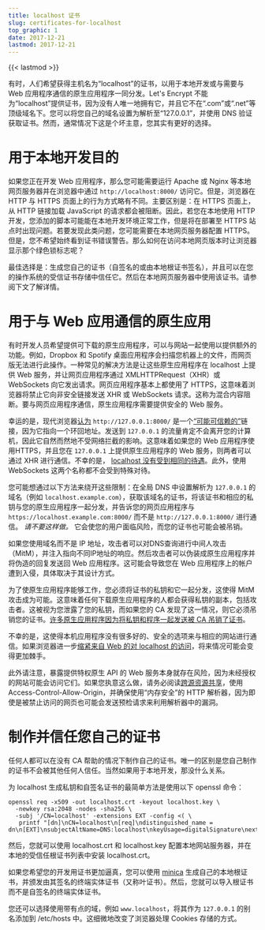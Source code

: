 ```yaml
---
title: localhost 证书
slug: certificates-for-localhost
top_graphic: 1
date: 2017-12-21
lastmod: 2017-12-21
---
```


{{< lastmod >}}

有时，人们希望获得主机名为“localhost”的证书，以用于本地开发或与需要与 Web 应用程序通信的原生应用程序一同分发。Let's Encrypt 不能为“localhost”提供证书，因为没有人唯一地拥有它，并且它不在“.com”或“.net”等顶级域名下。您可以将您自己的域名设置为解析至“127.0.0.1”，并使用 DNS 验证获取证书。然而，通常情况下这是个坏主意，您其实有更好的选择。

# 用于本地开发目的

如果您正在开发 Web 应用程序，那么您可能需要运行 Apache 或 Nginx 等本地网页服务器并在浏览器中通过 `http://localhost:8000/` 访问它。但是，浏览器在 HTTP 与 HTTPS 页面上的行为方式略有不同。主要区别是：在 HTTPS 页面上，从 HTTP 链接加载 JavaScript 的请求都会被阻断。因此，若您在本地使用 HTTP 开发，您添加的脚本可能能在本地开发环境正常工作，但是将在部署至 HTTPS 站点时出现问题。若要发现此类问题，您可能需要在本地网页服务器配置 HTTPS。但是，您不希望始终看到证书错误警告。那么如何在访问本地网页版本时让浏览器显示那个绿色锁标志呢？

最佳选择是：生成您自己的证书（自签名的或由本地根证书签名），并且可以在您的操作系统的受信证书存储中信任它。然后在本地网页服务器中使用该证书。请参阅下文了解详情。

# 用于与 Web 应用通信的原生应用

有时开发人员希望提供可下载的原生应用程序，可以与网站一起使用以提供额外的功能。例如，Dropbox 和 Spotify 桌面应用程序会扫描您机器上的文件，而网页版无法进行此操作。一种常见的解决方法是让这些原生应用程序在 localhost 上提供 Web 服务，并让网页应用程序通过 XMLHTTPRequest（XHR）或 WebSockets 向它发出请求。网页应用程序基本上都使用了 HTTPS，这意味着浏览器将禁止它向非安全链接发送 XHR 或 WebSockets 请求。这称为混合内容阻断。要与网页应用程序通信，原生应用程序需要提供安全的 Web 服务。

幸运的是，现代浏览器[认为][mcb-localhost] `http://127.0.0.1:8000/` 是一个[“可能可信赖的”][secure-contexts]链接，因为它指向一个环回地址。发送到 `127.0.0.1` 的流量肯定不会离开您的计算机，因此它自然而然地不受网络拦截的影响。这意味着如果您的 Web 应用程序使用HTTPS，并且您在 `127.0.0.1` 上提供原生应用程序的 Web 服务，则两者可以通过 XHR 进行通信。不幸的是， [localhost 没有受到相同的待遇][let-localhost]。此外，使用 WebSockets 这两个名称都不会受到特殊对待。

您可能想通过以下方法来绕开这些限制：在全局 DNS 中设置解析为 `127.0.0.1` 的域名（例如 `localhost.example.com`），获取该域名的证书，将该证书和相应的私钥与您的原生应用程序一起分发，并告诉您的网页应用程序与 `https://localhost.example.com:8000/` 而不是 `http://127.0.0.1:8000/` 进行通信。 *请不要这样做。* 它会使您的用户面临风险，而您的证书也可能会被吊销。

如果您使用域名而不是 IP 地址，攻击者可以对DNS查询进行中间人攻击（MitM），并注入指向不同IP地址的响应。然后攻击者可以伪装成原生应用程序并将伪造的回复发送回 Web 应用程序。这可能会导致您在 Web 应用程序上的帐户遭到入侵，具体取决于其设计方式。

为了使原生应用程序能够工作，您必须将证书的私钥和它一起分发，这使得 MitM 攻击成为可能。这意味着任何下载原生应用程序的人都会获得私钥的副本，包括攻击者。这被视为您泄露了您的私钥，而如果您的 CA 发现了这一情况，则它必须吊销您的证书。[许多原生应用程序][mdsp1][因为将私钥和程序一起发送][mdsp3][被 CA 吊销了证书][mdsp2]。

不幸的是，这使得本机应用程序没有很多好的、安全的选项来与相应的网站进行通信。如果浏览器进一步[缩紧来自 Web 的对 localhost 的访问][tighten-access]，将来情况可能会变得更加棘手。

此外请注意，暴露提供特权原生 API 的 Web 服务本身就存在风险，因为未经授权的网站可能会访问它们。如果您执意这么做，请务必阅读[跨源资源共享][cors]，使用 Access-Control-Allow-Origin，并确保使用“内存安全”的 HTTP 解析器，因为即使是被禁止访问的网页也可能会发送预检请求来利用解析器中的漏洞。

# 制作并信任您自己的证书

任何人都可以在没有 CA 帮助的情况下制作自己的证书。唯一的区别是您自己制作的证书不会被其他任何人信任。当然如果用于本地开发，那没什么关系。

为 localhost 生成私钥和自签名证书的最简单方法是使用以下 openssl 命令：

    openssl req -x509 -out localhost.crt -keyout localhost.key \
      -newkey rsa:2048 -nodes -sha256 \
      -subj '/CN=localhost' -extensions EXT -config <( \
       printf "[dn]\nCN=localhost\n[req]\ndistinguished_name = dn\n[EXT]\nsubjectAltName=DNS:localhost\nkeyUsage=digitalSignature\nextendedKeyUsage=serverAuth")

然后，您就可以使用 localhost.crt 和 localhost.key 配置本地网站服务器，并在本地的受信任根证书列表中安装 localhost.crt。

如果您希望您的开发用证书更加逼真，您可以使用 [minica][minica] 生成自己的本地根证书，并颁发由其签名的终端实体证书（又称叶证书）。然后，您就可以导入根证书而不是自签名的终端实体证书。

您还可以选择使用带有点的域，例如 `www.localhost`，将其作为 `127.0.0.1` 的别名添加到 /etc/hosts 中。这细微地改变了浏览器处理 Cookies 存储的方式。

[mcb-localhost]: https://bugs.chromium.org/p/chromium/issues/detail?id=607878
[secure-contexts]: https://www.w3.org/TR/secure-contexts/#is-origin-trustworthy
[let-localhost]: https://tools.ietf.org/html/draft-ietf-dnsop-let-localhost-be-localhost-02
[mdsp1]: https://groups.google.com/d/msg/mozilla.dev.security.policy/eV89JXcsBC0/wsj5zpbbAQAJ
[mdsp2]: https://groups.google.com/d/msg/mozilla.dev.security.policy/T6emeoE-lCU/-k-A2dEdAQAJ
[mdsp3]: https://groups.google.com/d/msg/mozilla.dev.security.policy/pk039T_wPrI/tGnFDFTnCQAJ
[tighten-access]: https://bugs.chromium.org/p/chromium/issues/detail?id=378566
[minica]: https://github.com/jsha/minica
[cors]: https://developer.mozilla.org/en-US/docs/Web/HTTP/CORS
